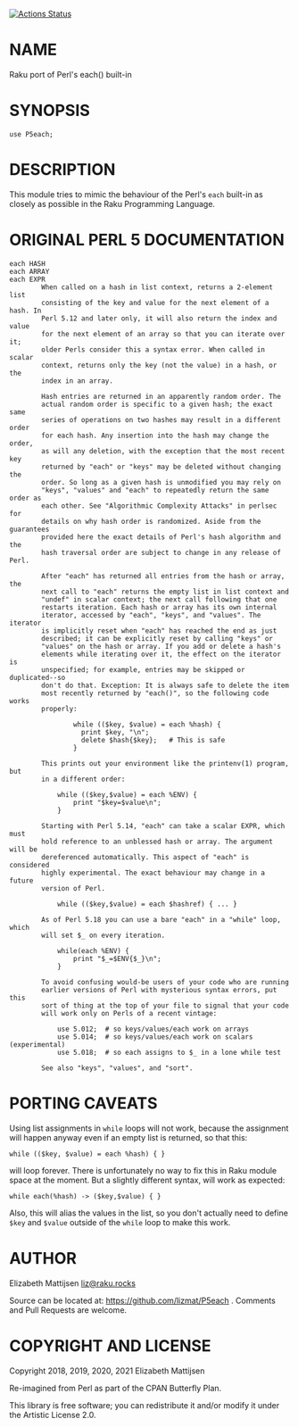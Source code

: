 [![Actions Status](https://github.com/lizmat/P5each/workflows/test/badge.svg)](https://github.com/lizmat/P5each/actions)

NAME
====

Raku port of Perl's each() built-in

SYNOPSIS
========

    use P5each;

DESCRIPTION
===========

This module tries to mimic the behaviour of the Perl's `each` built-in as closely as possible in the Raku Programming Language.

ORIGINAL PERL 5 DOCUMENTATION
=============================

    each HASH
    each ARRAY
    each EXPR
            When called on a hash in list context, returns a 2-element list
            consisting of the key and value for the next element of a hash. In
            Perl 5.12 and later only, it will also return the index and value
            for the next element of an array so that you can iterate over it;
            older Perls consider this a syntax error. When called in scalar
            context, returns only the key (not the value) in a hash, or the
            index in an array.

            Hash entries are returned in an apparently random order. The
            actual random order is specific to a given hash; the exact same
            series of operations on two hashes may result in a different order
            for each hash. Any insertion into the hash may change the order,
            as will any deletion, with the exception that the most recent key
            returned by "each" or "keys" may be deleted without changing the
            order. So long as a given hash is unmodified you may rely on
            "keys", "values" and "each" to repeatedly return the same order as
            each other. See "Algorithmic Complexity Attacks" in perlsec for
            details on why hash order is randomized. Aside from the guarantees
            provided here the exact details of Perl's hash algorithm and the
            hash traversal order are subject to change in any release of Perl.

            After "each" has returned all entries from the hash or array, the
            next call to "each" returns the empty list in list context and
            "undef" in scalar context; the next call following that one
            restarts iteration. Each hash or array has its own internal
            iterator, accessed by "each", "keys", and "values". The iterator
            is implicitly reset when "each" has reached the end as just
            described; it can be explicitly reset by calling "keys" or
            "values" on the hash or array. If you add or delete a hash's
            elements while iterating over it, the effect on the iterator is
            unspecified; for example, entries may be skipped or duplicated--so
            don't do that. Exception: It is always safe to delete the item
            most recently returned by "each()", so the following code works
            properly:

                    while (($key, $value) = each %hash) {
                      print $key, "\n";
                      delete $hash{$key};   # This is safe
                    }

            This prints out your environment like the printenv(1) program, but
            in a different order:

                while (($key,$value) = each %ENV) {
                    print "$key=$value\n";
                }

            Starting with Perl 5.14, "each" can take a scalar EXPR, which must
            hold reference to an unblessed hash or array. The argument will be
            dereferenced automatically. This aspect of "each" is considered
            highly experimental. The exact behaviour may change in a future
            version of Perl.

                while (($key,$value) = each $hashref) { ... }

            As of Perl 5.18 you can use a bare "each" in a "while" loop, which
            will set $_ on every iteration.

                while(each %ENV) {
                    print "$_=$ENV{$_}\n";
                }

            To avoid confusing would-be users of your code who are running
            earlier versions of Perl with mysterious syntax errors, put this
            sort of thing at the top of your file to signal that your code
            will work only on Perls of a recent vintage:

                use 5.012;  # so keys/values/each work on arrays
                use 5.014;  # so keys/values/each work on scalars (experimental)
                use 5.018;  # so each assigns to $_ in a lone while test

            See also "keys", "values", and "sort".

PORTING CAVEATS
===============

Using list assignments in `while` loops will not work, because the assignment will happen anyway even if an empty list is returned, so that this:

    while (($key, $value) = each %hash) { }

will loop forever. There is unfortunately no way to fix this in Raku module space at the moment. But a slightly different syntax, will work as expected:

    while each(%hash) -> ($key,$value) { }

Also, this will alias the values in the list, so you don't actually need to define `$key` and `$value` outside of the `while` loop to make this work.

AUTHOR
======

Elizabeth Mattijsen <liz@raku.rocks>

Source can be located at: https://github.com/lizmat/P5each . Comments and Pull Requests are welcome.

COPYRIGHT AND LICENSE
=====================

Copyright 2018, 2019, 2020, 2021 Elizabeth Mattijsen

Re-imagined from Perl as part of the CPAN Butterfly Plan.

This library is free software; you can redistribute it and/or modify it under the Artistic License 2.0.


